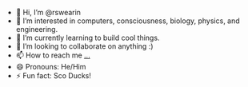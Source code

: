 - 👋 Hi, I’m @rswearin
- 👀 I’m interested in computers, consciousness, biology, physics, and engineering.
- 🌱 I’m currently learning to build cool things.
- 💞️ I’m looking to collaborate on anything :)
- 📫 How to reach me [...](https://www.linkedin.com/in/ryan-swearingen/)
- 😄 Pronouns: He/Him
- ⚡ Fun fact: Sco Ducks!

<!---
rswearin/rswearin is a ✨ special ✨ repository because its `README.md` (this file) appears on your GitHub profile.
You can click the Preview link to take a look at your changes.
--->
